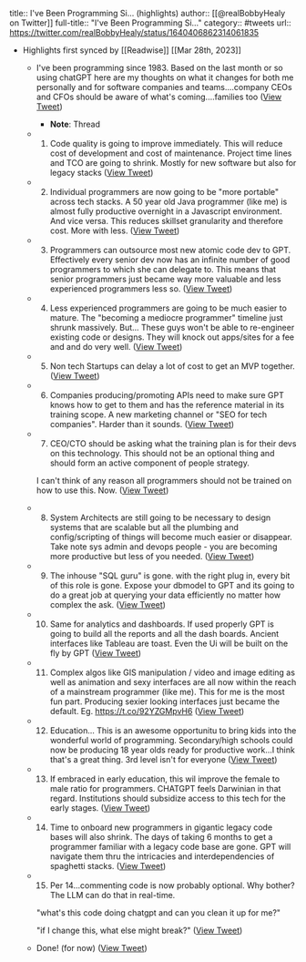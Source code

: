 title:: I've Been Programming Si... (highlights)
author:: [[@realBobbyHealy on Twitter]]
full-title:: "I've Been Programming Si..."
category:: #tweets
url:: https://twitter.com/realBobbyHealy/status/1640406862314061835

- Highlights first synced by [[Readwise]] [[Mar 28th, 2023]]
	- I've been programming since 1983. Based on the last month or so using chatGPT here are my thoughts on what it changes for both me personally  and for software companies and teams....company CEOs and CFOs should be aware of what's coming....families too ([View Tweet](https://twitter.com/realBobbyHealy/status/1640406862314061835))
		- **Note**: Thread
	- 1. Code quality is going to improve immediately. This will reduce cost of development and cost of maintenance. Project time lines and TCO are going to shrink. Mostly for new software but also for legacy stacks ([View Tweet](https://twitter.com/realBobbyHealy/status/1640406880664141825))
	- 2. Individual programmers are now going to be "more portable" across tech stacks. A 50 year old Java programmer (like me) is almost fully productive overnight in a Javascript environment. And vice versa. This reduces skillset granularity and therefore cost. More with less. ([View Tweet](https://twitter.com/realBobbyHealy/status/1640406895788802064))
	- 3. Programmers can outsource most new atomic code dev to GPT. Effectively every senior dev now has an infinite number of good programmers to which she can delegate to. This means that senior programmers just became way more valuable and less experienced programmers less so. ([View Tweet](https://twitter.com/realBobbyHealy/status/1640407465375219726))
	- 4. Less experienced programmers are going to be much easier to mature. The "becoming a mediocre programmer" timeline just shrunk massively. But... These guys won't be able to re-engineer existing code or designs. They will knock out apps/sites for a fee and and do very well. ([View Tweet](https://twitter.com/realBobbyHealy/status/1640407603221020694))
	- 5. Non tech Startups can delay a lot of cost to get an MVP together. ([View Tweet](https://twitter.com/realBobbyHealy/status/1640410979229126656))
	- 6. Companies producing/promoting APIs need to make sure GPT knows how to get to them and has the reference material in its training scope. A new marketing channel or "SEO for tech companies". Harder than it sounds. ([View Tweet](https://twitter.com/realBobbyHealy/status/1640410984056516609))
	- 7. CEO/CTO should be asking what the training plan is for their devs on this technology. This should not be an optional thing and should form an active component of people strategy.
	  
	  I can't think of any reason all programmers should not be trained on how to use this. Now. ([View Tweet](https://twitter.com/realBobbyHealy/status/1640410992256462849))
	- 8. System Architects are still going to be necessary to design systems that are scalable but all the plumbing and config/scripting  of things will become much easier or disappear. Take note sys admin and devops people - you are becoming more productive but less of you needed. ([View Tweet](https://twitter.com/realBobbyHealy/status/1640411002524016640))
	- 9. The inhouse "SQL guru" is gone. with the right plug in, every bit of this role is gone. Expose your dbmodel to GPT and its going to do a great job at querying your data efficiently no matter how complex the ask. ([View Tweet](https://twitter.com/realBobbyHealy/status/1640411009830772737))
	- 10. Same for analytics and dashboards. If used properly GPT is going to build all the reports and all the dash boards. Ancient interfaces like Tableau are toast. Even the Ui will be built on the fly by GPT ([View Tweet](https://twitter.com/realBobbyHealy/status/1640411032777621506))
	- 11. Complex algos like GIS manipulation / video and image editing as well as animation and sexy interfaces are all now within the reach of a mainstream programmer (like me). This for me is the most fun part. Producing sexier looking interfaces just became the default. Eg. https://t.co/92YZGMpvH6 ([View Tweet](https://twitter.com/realBobbyHealy/status/1640421060695736338))
	- 12. Education... This is an awesome opportunitu to bring kids into the wonderful world of programming. Secondary/high schools could now be producing 18 year olds ready for productive work...I think that's a great thing. 3rd level isn't for everyone ([View Tweet](https://twitter.com/realBobbyHealy/status/1640421067302002688))
	- 13. If embraced in early education, this wil improve the female to male ratio for programmers. CHATGPT feels Darwinian in that regard. Institutions should subsidize access to this tech for the early stages. ([View Tweet](https://twitter.com/realBobbyHealy/status/1640421156443308032))
	- 14. Time to onboard new programmers in gigantic legacy code bases will also shrink. The days of taking 6 months to get a programmer familiar with a legacy code base are gone. GPT will navigate them thru the intricacies and interdependencies of spaghetti stacks. ([View Tweet](https://twitter.com/realBobbyHealy/status/1640421160268582912))
	- 15. Per 14...commenting code is now probably optional. Why bother? The LLM can do that in real-time.
	  
	  "what's this code doing chatgpt and can you clean it up for me?"
	  
	  "if I change this, what else might break?" ([View Tweet](https://twitter.com/realBobbyHealy/status/1640421164651560990))
	- Done! (for now) ([View Tweet](https://twitter.com/realBobbyHealy/status/1640421558379266052))
